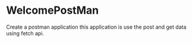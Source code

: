 # WelcomePostMan
Create a postman application
this application is use the post and get data using fetch api.
